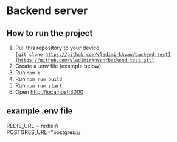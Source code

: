 # Backend server

## How to run the project

1. Pull this repository to your device <br/>
   <code>[git clone https://github.com/vladimirkhvan/backend-test](https://github.com/vladimirkhvan/backend-test.git)</code>
2. Create a .env file (example below)
3. Run 
   <code>npm i</code>
4. Run 
   <code>npm run build</code>
5. Run 
   <code>npm run start</code>
6. Open [http://localhost:3000](http://localhost:3000/)

## example .env file

REDIS_URL = redis://  <br /> 
POSTGRES_URL="postgres://
